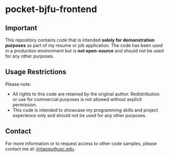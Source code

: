 # pocket-bjfu-frontend

## Important

This repository contains code that is intended **solely for demonstration purposes** as part of my resume or job application. The code has been used in a production environment but is **not open-source** and should not be used for any other purposes.

## Usage Restrictions

Please note:
- All rights to this code are retained by the original author. Redistribution or use for commercial purposes is not allowed without explicit permission.
- This code is intended to showcase my programming skills and project experience only and should not be used for any other purposes.

## Contact

For more information or to request access to other code samples, please contact me at: jintaoqu@usc.edu.
